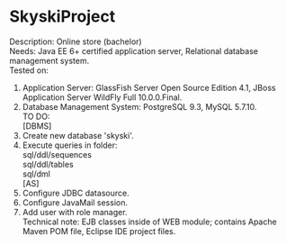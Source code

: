SkyskiProject
=============

Description: Online store (bachelor)  
Needs: Java EE 6+ certified application server, Relational database management system.  
Tested on:  
1. Application Server: GlassFish Server Open Source Edition 4.1, JBoss Application Server WildFly Full 10.0.0.Final.  
2. Database Management System: PostgreSQL 9.3, MySQL 5.7.10.  
TO DO:  
[DBMS]  
1.  Create new database 'skyski'.  
2.  Execute queries in folder:  
sql/ddl/sequences  
sql/ddl/tables  
sql/dml  
[AS]  
3.  Configure JDBC datasource.  
4.  Configure JavaMail session.  
5.  Add user with role manager.  
Technical note: EJB classes inside of WEB module; contains Apache Maven POM file, Eclipse IDE project files.  
